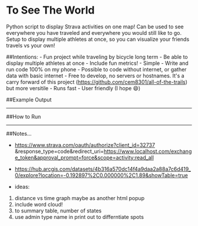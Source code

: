 # To See The World
Python script to display Strava activities on one map! Can be used to see everywhere you have traveled and everywhere you would still like to go. Setup to display multiple athletes at once, so you can visualize your friends travels vs your own! 

##Intentions:
    - Fun project while traveling by bicycle long term
    - Be able to display multiple athletes at once
    - Include fun metrics!
    - Simple
        - Write and run code 100% on my phone
        - Possible to code without internet, or gather data with basic internet
        - Free to develop, no servers or hostnames. It's a carry forward of this project (https://github.com/cem8301/all-of-the-trails) but more versitile
        - Runs fast
        - User friendly (I hope :smile:)

##Example Output


---
##How to Run

---
##Notes... 
- https://www.strava.com/oauth/authorize?client_id=32737 &response_type=code&redirect_uri=https://www.localhost.com/exchange_token&approval_prompt=force&scope=activity:read_all
- https://hub.arcgis.com/datasets/4b316a570dc14f4a9daa2a88a7c6d419_0/explore?location=-0.192897%2C0.000000%2C1.89&showTable=true

- ideas:
1. distance vs time graph maybe as another html popup
 2. include word cloud!
 3. to summary table, number of states
 4. use admin type name in print out to differntiate spots